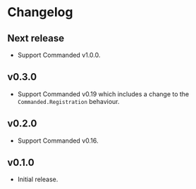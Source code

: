 # Changelog

## Next release

- Support Commanded v1.0.0.

## v0.3.0

- Support Commanded v0.19 which includes a change to the `Commanded.Registration` behaviour.

## v0.2.0

- Support Commanded v0.16.

## v0.1.0

- Initial release.

